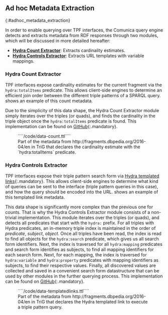 ## Ad hoc Metadata Extraction
{:#adhoc_metadata_extraction}

In order to enable querying over TPF interfaces,
the Comunica query engine detects and extracts metadata from RDF responses through two modules,
which will be discussed in more detailed hereafter:

* [**Hydra Count Extractor**](https://github.com/comunica/comunica/tree/master/packages/actor-rdf-metadata-extract-hydra-count): Extracts cardinality estimates.
* [**Hydra Controls Extractor**](https://github.com/comunica/comunica/tree/master/packages/actor-rdf-metadata-extract-hydra-controls): Extracts URL templates with variable mappings.

### Hydra Count Extractor

TPF interfaces expose cardinality estimates for the current fragment via the `hydra:totalItems` predicate.
This allows client-side engines to determine an efficient join order between the different triple patterns of a SPARQL query.
[](#data-count) shows an example of this count metadata.

Due to the simplicity of this data shape,
the Hydra Count Extractor module simply iterates over the triples (or quads),
and finds the cardinality in the triple object
once the `hydra:totalItems` predicate is found.
This implementation can be found on [GitHub](https://github.com/comunica/comunica/blob/master/packages/actor-rdf-metadata-extract-hydra-count/lib/ActorRdfMetadataExtractHydraCount.ts){:.mandatory}.

<figure id="data-count" class="listing">
````/code/data-count.ttl````
<figcaption markdown="block">
Part of the metadata from http://fragments.dbpedia.org/2016-04/en in TriG
that declares the cardinality estimate with the `hydra:totalItems` predicate.
</figcaption>
</figure>

### Hydra Controls Extractor

TPF interfaces expose their triple pattern search form via [Hydra templated links](http://www.hydra-cg.com/spec/latest/core/#templated-links){:.mandatory}.
This allows client-side engines to determine what kind of queries can be sent to the interface (triple pattern queries in this case),
and how the query should be encoded into the URL.
[](#data-templatedlinks) shows an example of this templated link metadata.

This data shape is significantly more complex than the previous one for counts.
That is why the Hydra Controls Extractor module consists of a non-trivial implementation.
This module iterates over the triples (or quads), and detects all predicates that start with the `hydra:` prefix.
For all triples with Hydra predicates, an in-memory triple index is maintained in the order of _predicate_, _subject_, _object_.
Once all triples have been read, the index is read to find all objects for the `hydra:search` predicate,
which gives us all search form identifiers.
Next, the index is traversed for all `hydra:mapping` predicates and search form identifies as subjects,
to find all mapping identifiers for each search form.
Next, for each mapping, the index is traversed for `hydra:variable` and `hydra:property` predicates with mapping identifiers as subjects,
to find their respective values.
Finally, all discovered values are collected and saved in a convenient search form datastructure
that can be used by other modules in the further querying process.
This implementation can be found on [GitHub](https://github.com/comunica/comunica/blob/master/packages/actor-rdf-metadata-extract-hydra-controls/lib/ActorRdfMetadataExtractHydraControls.ts){:.mandatory}.

<figure id="data-templatedlinks" class="listing">
````/code/data-templatedlinks.ttl````
<figcaption markdown="block">
Part of the metadata from http://fragments.dbpedia.org/2016-04/en in TriG
that declares the Hydra templated link to execute a triple pattern query.
</figcaption>
</figure>

